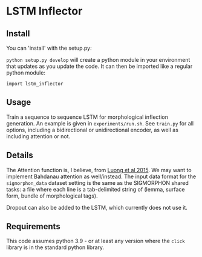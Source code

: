 # LSTM Inflector

## Install

You can 'install' with the setup.py:

`python setup.py develop` will create a python module in your environment that updates as you update the code. It can then be imported like a regular python module:

```
import lstm_inflector
```

## Usage

Train a sequence to sequence LSTM for morphological inflection generation. An example is given in `experiments/run.sh`. See `train.py` for all options, including a bidirectional or unidirectional encoder, as well as including attention or not.

## Details

The Attention function is, I believe, from [Luong et al 2015](https://aclanthology.org/D15-1166/). We may want to implement Bahdanau attention as well/instead.
The input data format for the `sigmorphon_data` dataset setting is the same as the SIGMORPHON shared tasks: a file where each line is a tab-delimited string of (lemma, surface form, bundle of morphological tags).

Dropout can also be added to the LSTM, which currently does not use it.

## Requirements

This code assumes python 3.9 - or at least any version where the `click` library is in the standard python library.
